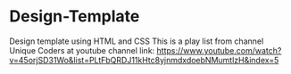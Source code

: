 # Design-Template
Design template using HTML and CSS
This is a play list from channel Unique Coders at youtube 
channel link: https://www.youtube.com/watch?v=45orjSD31Wo&list=PLtFbQRDJ11kHtc8yjnmdxdoebNMumtlzH&index=5
